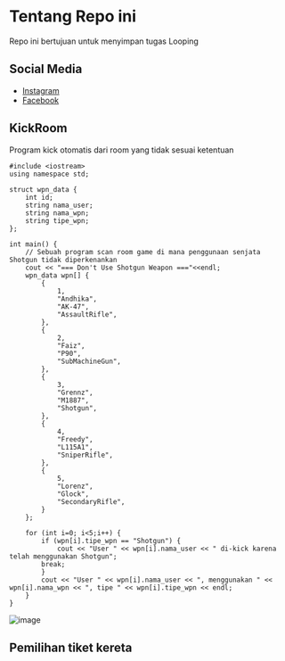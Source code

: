 # Tentang Repo ini
Repo ini bertujuan untuk menyimpan tugas Looping

## Social Media
* [Instagram](https://www.instagram.com/fai.kryz/)
* [Facebook](https://www.facebook.com/FaikarMochT)

## KickRoom
Program kick otomatis dari room yang tidak sesuai ketentuan
```
#include <iostream>
using namespace std;

struct wpn_data {
    int id;
    string nama_user;
    string nama_wpn;
    string tipe_wpn;
};

int main() {
	// Sebuah program scan room game di mana penggunaan senjata Shotgun tidak diperkenankan
	cout << "=== Don't Use Shotgun Weapon ==="<<endl;
    wpn_data wpn[] {
        {
            1,
            "Andhika",
            "AK-47",
            "AssaultRifle",
        },
        {
            2,
            "Faiz",
            "P90",
            "SubMachineGun",
        },
        {
            3,
            "Grennz",
            "M1887",
            "Shotgun",
        },
        {
            4,
            "Freedy",
            "L115A1",
            "SniperRifle",
        },
        {
            5,
            "Lorenz",
            "Glock",
            "SecondaryRifle",
        }
    };
    
    for (int i=0; i<5;i++) {
        if (wpn[i].tipe_wpn == "Shotgun") {
            cout << "User " << wpn[i].nama_user << " di-kick karena telah menggunakan Shotgun";
	    break;
        }
        cout << "User " << wpn[i].nama_user << ", menggunakan " << wpn[i].nama_wpn << ", tipe " << wpn[i].tipe_wpn << endl;
    }
}
```
![image](https://user-images.githubusercontent.com/105912788/169553896-6814b208-87ee-49cb-ad21-ad65fe7ae38a.png)

## Pemilihan tiket kereta
